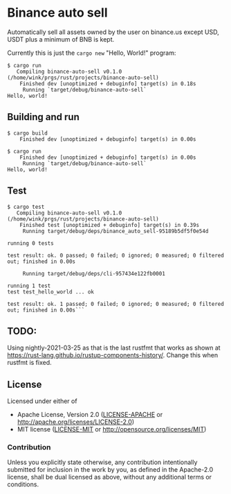 # Binance auto sell

Automatically sell all assets owned by the user on binance.us
except USD, USDT plus a minimum of BNB is kept.

Currently this is just the `cargo new` "Hello, World!" program:
```
$ cargo run
   Compiling binance-auto-sell v0.1.0 (/home/wink/prgs/rust/projects/binance-auto-sell)
    Finished dev [unoptimized + debuginfo] target(s) in 0.18s
     Running `target/debug/binance-auto-sell`
Hello, world!
```

## Building and run

```
$ cargo build
    Finished dev [unoptimized + debuginfo] target(s) in 0.00s

$ cargo run
    Finished dev [unoptimized + debuginfo] target(s) in 0.00s
     Running `target/debug/binance-auto-sell`
Hello, world!
```

## Test

```
$ cargo test
   Compiling binance-auto-sell v0.1.0 (/home/wink/prgs/rust/projects/binance-auto-sell)
    Finished test [unoptimized + debuginfo] target(s) in 0.39s
     Running target/debug/deps/binance_auto_sell-95189b5df5f0e54d

running 0 tests

test result: ok. 0 passed; 0 failed; 0 ignored; 0 measured; 0 filtered out; finished in 0.00s

     Running target/debug/deps/cli-957434e122fb0001

running 1 test
test test_hello_world ... ok

test result: ok. 1 passed; 0 failed; 0 ignored; 0 measured; 0 filtered out; finished in 0.00s```
```

## TODO:

Using nightly-2021-03-25 as that is the last rustfmt that works as
shown at https://rust-lang.github.io/rustup-components-history/.
Change this when rustfmt is fixed.

## License

Licensed under either of

- Apache License, Version 2.0 ([LICENSE-APACHE](LICENSE-APACHE) or http://apache.org/licenses/LICENSE-2.0)
- MIT license ([LICENSE-MIT](LICENSE-MIT) or http://opensource.org/licenses/MIT)

### Contribution

Unless you explicitly state otherwise, any contribution intentionally submitted
for inclusion in the work by you, as defined in the Apache-2.0 license, shall
be dual licensed as above, without any additional terms or conditions.

